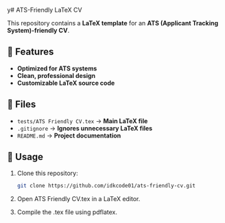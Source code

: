 y# ATS-Friendly LaTeX CV

This repository contains a **LaTeX template** for an **ATS (Applicant Tracking System)-friendly CV**.

## 📄 Features
- **Optimized for ATS systems**
- **Clean, professional design**
- **Customizable LaTeX source code**

## 📂 Files
- `tests/ATS Friendly CV.tex` → **Main LaTeX file**
- `.gitignore` → **Ignores unnecessary LaTeX files**
- `README.md` → **Project documentation**

## 🚀 Usage
1. Clone this repository:
   ```bash
   git clone https://github.com/idkcode01/ats-friendly-cv.git
2.	Open ATS Friendly CV.tex in a LaTeX editor.

3.	Compile the .tex file using pdflatex.

